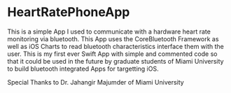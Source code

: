 # HeartRatePhoneApp
This is a simple App I used to communicate with a hardware heart rate monitoring via bluetooth.
This App uses the CoreBluetooth Framework as well as iOS Charts to read bluetooth characteristics 
interface them with the user. 
This is my first ever Swift App with simple and commented code so that it could be used in the future
by graduate students of Miami University to build bluetooth integrated Apps for targetting iOS. 



Special Thanks to Dr. Jahangir Majumder of Miami University
